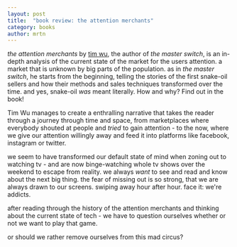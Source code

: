 ```yaml
---
layout: post
title:  "book review: the attention merchants"
category: books
author: mrtn
---
```


_the attention merchants_ by [tim wu](https://de.wikipedia.org/wiki/Tim_Wu), the author of _the master switch_, is an in-depth analysis of the current state of the market for the users attention. a market that is unknown by big parts of the population. 
as in _the master switch_, he starts from the beginning, telling the stories of the first snake-oil sellers and how their methods and sales techniques transformed over the time. and yes, snake-oil *was* meant literally. How and why? Find out in the book! 

Tim Wu manages to create a enthralling narrative that takes the reader through a journey through time and space, from marketplaces where everybody shouted at people and _tried_ to gain attention - to the now, where we give our attention willingly away and feed it into platforms like facebook, instagram or twitter. 

we seem to have transformed our default state of mind when zoning out to watching tv - and are now binge-watching whole tv shows over the weekend to escape from reality. we always _want_ to see and read and know about the next big thing. the fear of missing out is so strong, that we are always drawn to our screens. swiping away hour after hour. face it: we're addicts. 

after reading through the history of the attention merchants and thinking about the current state of tech - we have to question ourselves whether or not we want to play that game.

or should we rather remove ourselves from this mad circus?



